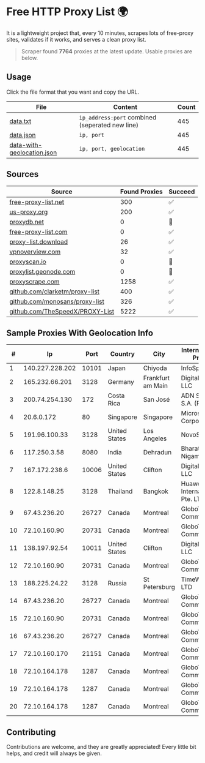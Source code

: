 
# Free HTTP Proxy List 🌍

It is a lightweight project that, every 10 minutes, scrapes lots of free-proxy sites, validates if it works, and serves a clean proxy list.


> Scraper found **7764** proxies at the latest update. Usable proxies are below.

## Usage

Click the file format that you want and copy the URL.


|File|Content|Count|
|----|-------|-----|
|[data.txt](https://raw.githubusercontent.com/themiralay/Proxy-List-World/master/data.txt)|`ip_address:port` combined (seperated new line)|445|
|[data.json](https://raw.githubusercontent.com/themiralay/Proxy-List-World/master/data.json)|`ip, port`|445|
|[data-with-geolocation.json](https://raw.githubusercontent.com/themiralay/Proxy-List-World/master/data-with-geolocation.json)|`ip, port, geolocation`|445|

## Sources

|Source|Found Proxies|Succeed|
|------|-------------|-------|
|[free-proxy-list.net](https://free-proxy-list.net)|300|✅|
|[us-proxy.org](https://www.us-proxy.org)|200|✅|
|[proxydb.net](http://proxydb.net)|0|🚫|
|[free-proxy-list.com](https://free-proxy-list.com/?page=&port=&type%5B%5D=http&type%5B%5D=https&up_time=0&search=Search)|0|✅|
|[proxy-list.download](https://www.proxy-list.download/HTTP)|26|✅|
|[vpnoverview.com](https://vpnoverview.com/privacy/anonymous-browsing/free-proxy-servers)|32|✅|
|[proxyscan.io](https://www.proxyscan.io)|0|🚫|
|[proxylist.geonode.com](https://proxylist.geonode.com/api/proxy-list?limit=300&page=1&sort_by=lastChecked&sort_type=desc&protocols=http,https)|0|🚫|
|[proxyscrape.com](https://api.proxyscrape.com/v2/?request=displayproxies&protocol=http&timeout=10000&country=all&ssl=all&anonymity=all)|1258|✅|
|[github.com/clarketm/proxy-list](https://raw.githubusercontent.com/clarketm/proxy-list/master/proxy-list-raw.txt)|400|✅|
|[github.com/monosans/proxy-list](https://raw.githubusercontent.com/monosans/proxy-list/main/proxies/http.txt)|326|✅|
|[github.com/TheSpeedX/PROXY-List](https://raw.githubusercontent.com/TheSpeedX/PROXY-List/master/http.txt)|5222|✅|


## Sample Proxies With Geolocation Info

|#|Ip|Port|Country|City|Internet Service Provider|
|-|--|----|-------|----|-------------------------|
|1|140.227.228.202|10101|Japan|Chiyoda|InfoSphere|
|2|165.232.66.201|3128|Germany|Frankfurt am Main|DigitalOcean, LLC|
|3|200.74.254.130|172|Costa Rica|San José|ADN Solutions S.A. (Rokru Int.)|
|4|20.6.0.172|80|Singapore|Singapore|Microsoft Corporation|
|5|191.96.100.33|3128|United States|Los Angeles|NovoServe B.V.|
|6|117.250.3.58|8080|India|Dehradun|Bharat Sanchar Nigam Ltd|
|7|167.172.238.6|10006|United States|Clifton|DigitalOcean, LLC|
|8|122.8.148.25|3128|Thailand|Bangkok|Huawei International Pte. LTD|
|9|67.43.236.20|26727|Canada|Montreal|GloboTech Communications|
|10|72.10.160.90|20731|Canada|Montreal|GloboTech Communications|
|11|138.197.92.54|10011|United States|Clifton|DigitalOcean, LLC|
|12|72.10.160.90|20731|Canada|Montreal|GloboTech Communications|
|13|188.225.24.22|3128|Russia|St Petersburg|TimeWeb Co. LTD|
|14|67.43.236.20|26727|Canada|Montreal|GloboTech Communications|
|15|72.10.160.90|20731|Canada|Montreal|GloboTech Communications|
|16|67.43.236.20|26727|Canada|Montreal|GloboTech Communications|
|17|72.10.160.170|21151|Canada|Montreal|GloboTech Communications|
|18|72.10.164.178|1287|Canada|Montreal|GloboTech Communications|
|19|72.10.164.178|1287|Canada|Montreal|GloboTech Communications|
|20|72.10.164.178|1287|Canada|Montreal|GloboTech Communications|



## Contributing

Contributions are welcome, and they are greatly appreciated! Every
little bit helps, and credit will always be given.

